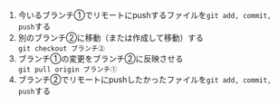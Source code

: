 1. 今いるブランチ①でリモートにpushするファイルを```git add, commit, push```する
2. 別のブランチ②に移動（または作成して移動）する<br>
```git checkout ブランチ②```
3. ブランチ①の変更をブランチ②に反映させる<br>
```git pull origin ブランチ①```
4. ブランチ②でリモートにpushしたかったファイルを```git add, commit, push```する

